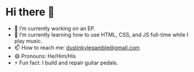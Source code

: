# Hi there 👋
- 🔭 I’m currently working on an EP.
- 🌱 I’m currently learning how to use HTML, CSS, and JS full-time while I play music.
- 📫 How to reach me: dustinkylegamble@gmail.com
- 😄 Pronouns: He/Him/His
- ⚡ Fun fact: I build and repair guitar pedals.
